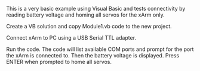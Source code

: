 This is a very basic example using Visual Basic and tests connectivity by reading battery voltage and homing all servos for the xArm only.

Create a VB solution and copy Module1.vb code to the new project.

Connect xArm to PC using a USB Serial TTL adapter.
  
Run the code. The code will list available COM ports and prompt for the port the xArm is connected to. Then the battery voltage is displayed. Press ENTER when prompted to home all servos.
